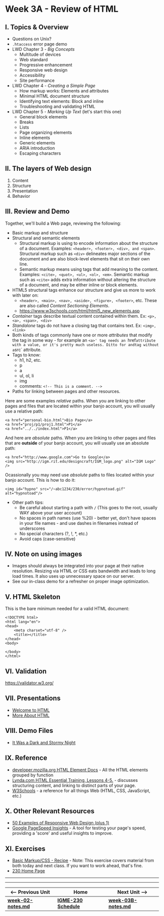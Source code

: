 # Week 3A - Review of HTML

## I. Topics & Overview
- Questions on Unix?
- `.htaccess` error page demo
- LWD Chapter 3 - *Big Concepts*
  - Multitude of devices
  - Web standard
  - Progressive enhancement
  - Responsive web design
  - Accessibility
  - Site performance
- LWD Chapter 4 - *Creating a Simple Page*
  - How markup works: Elements and attributes
  - Minimal HTML document structure 
  - Identifying text elements: Block and inline 
  - Troubleshooting and validating HTML
- LWD Chapter 5 - *Marking Up Text* (let's start this one)
  - General block elements 
  - Breaks
  - Lists
  - Page organizing elements
  - Inline elements
  - Generic elements
  - ARIA introduction
  - Escaping characters

## II. The layers of Web design
1. Content
1. Structure
1. Presentation
1. Behavior

## III. Review and Demo
Together, we'll build a Web page, reviewing the following:
- Basic markup and structure
- Structural and semantic elements
   - Structural markup is using to encode information about the structure of a document. Examples: `<header>, <footer>, <div>, and <span>`. Structural markup such as `<div>` delineates major sections of the document and are also block-level elements that sit on their own line. 
   - Semantic markup means using tags that add meaning to the content. Examples: `<cite>, <quot>, <ul>, <ol>, <em>`. Semantic markup such as `<cite>` adds extra information without altering the structure of a document, and may be either inline or block elements.
- HTML5 structural tags enhance our structure and give us more to work with later on:
   - `<header>, <main>, <nav>, <aside>, <figure>, <footer>`, etc. These are also called *Content Sectioning Elements*.
   - https://www.w3schools.com/html/html5_new_elements.asp
- *Container* tags describe textual content contained within them. Ex: `<p>, <a>, <span>, <div>`
- *Standalone* tags do not have a closing tag that contains text. Ex: `<img>, <link>`
- Both kinds of tags commonly have one or more *attributes* that modify the tag in some way - for example an `<a>' tag needs an `href` attribute with a value, or it's pretty much useless. Ditto for and `<img>` tag without a `src` attribute.
- Tags to know:
   - h1, h2, etc.
   - p
   - a
   - ul, ol, li
   - img
   - comments: `<!-- This is a comment. -->`
- Paths for linking between pages and other resources. 

Here are some examples *relative* paths. When you are linking to other pages and files that are located within your banjo account, you will usually use a relative path:
``` 
<a href="personal-bio.html">Bio Page</a>
<a href="proj/p1/proj1.html">P1</a>
<a href="../../index.html">P1</a>
```

And here are *absolute* paths. When you are linking to other pages and files that are **outside** of your banjo account, you will usually use an absolute path:

```
<a href="http://www.google.com">Go to Google</a>
<img src="http://igm.rit.edu/designcraft/IGM_logo.png" alt="IGM Logo" />
```

Ocassionally you may need use *absolute* paths to files located within your banjo account. This is how to do it:
```
<img id="hypno" src="/~abc1234/230/error/hypnotoad.gif" alt="hypnotoad"/>
```

- Other path tips:
   - Be careful about starting a path with `/` (This goes to the root, usually WAY above your user account)
   - No spaces in path names (use %20) - better yet, don't have spaces in your file names - and use dashes in filenames instead of underscores
   - No special characters (?, !, *, etc.)
   - Avoid caps (case-sensitive)

## IV. Note on using images
- Images should always be integrated into your page at their native resolution. Resizing via HTML or CSS eats bandwidth and leads to long load times. It also uses up unnecessary space on our server.
- See our in-class demo for a refresher on proper image optimization.

## V. HTML Skeleton
This is the bare minimum needed for a valid HTML document:

```
<!DOCTYPE html>
<html lang="en">
<head>
	<meta charset="utf-8" />
	<title></title>
</head>
<body>

</body>
</html>
```

## VI. Validation
https://validator.w3.org/

## VII. Presentations
- [Welcome to HTML](https://github.com/tonethar/IGME-230-Master/tree/master/presentations/HTML-1.pdf)
- [More About HTML](https://github.com/tonethar/IGME-230-Master/tree/master/presentations/HTML-2.pdf)

## VIII. Demo Files
- [It Was a Dark and Stormy Night](https://github.com/tonethar/IGME-230-Master/tree/master/other-files/stormy-files.zip)

## IX. Reference
- [developer.mozilla.org HTML Element Docs](https://developer.mozilla.org/en-US/docs/Web/HTML/Element) - All the HTML elements grouped by function
- [Lynda.com HTML Essential Training, Lessons 4-5.](https://www.lynda.com/HTML-tutorials/HTML-Essential-Training/170427-2.html?org=rit.edu) - discusses structuring content, and linking to distinct parts of your page.
- [W3Schools](https://www.w3schools.com) - a reference for all things Web (HTML, CSS, JavaScript, etc.)

## X. Other Relevant Resources
- [50 Examples of Responsive Web Design (plus 1)](https://www.awwwards.com/50-examples-of-responsive-web-design.html)
- [Google PageSpeed Insights](https://developers.google.com/speed/pagespeed/insights/) - A tool for testing your page's speed, providing a 'score' and useful insights to improve.

## XI. Exercises
- [Basic Markup/CSS - Recipe](https://github.com/tonethar/IGME-230-Master/blob/master/exercises/week-3/recipe.md) - Note: This exercise covers material from both today and next class. If you want to work ahead, that's fine.
- [230 Home Page](https://github.com/tonethar/IGME-230-Master/tree/master/exercises/week-2/230-home-page.md)

<hr><hr>

| <-- Previous Unit | Home | Next Unit -->
| --- | --- | --- 
| [**week-02-notes.md**](week-02-notes.md)     |  [**IGME-230 Schedule**](../schedule.md) | [**week-03B-notes.md**](week-03B-notes.md)
